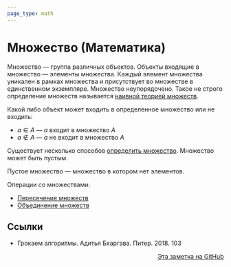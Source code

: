 ```yaml
---
page_type: math
---
```

# Множество (Математика)

Множество — группа различных объектов. Объекты входящие в множество — элементы множества. Каждый элемент множества уникален в рамках множества и присутствует во множестве в единственном экземпляре. Множество неупорядочено. Такое не строго определение множеств называется [наивной теорией множеств](20221101230826.md).

Какой либо объект может входить в определенное множество или не входить:

* $a \in A$ — $a$ входит в множество $A$
* $a \notin A$ — $a$ не входит в множество $A$

Существует несколько способов [определить множество](20221031234358.md). Множество может быть пустым.

Пустое множество — множество в котором нет элементов.

Операции со множествами:

* [Пересечение множеств](20221102002259.md)
* [Объединение множеств](20221106003014.md)

## Ссылки

- Грокаем алгоритмы. Адитья Бхаргава. Питер. 2018. 103


<p v-pre style="text-align: right">
  <a href="https://github.com/Kverde/algorithms/blob/main/source/20221031233633.md">
  Эта заметка на GitHub
  </a>
</p>
